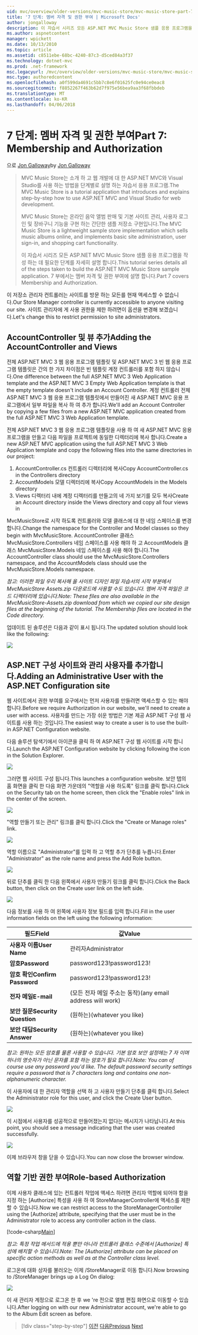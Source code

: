 ```yaml
---
uid: mvc/overview/older-versions/mvc-music-store/mvc-music-store-part-7
title: '7 단계: 멤버 자격 및 권한 부여 | Microsoft Docs'
author: jongalloway
description: 이 자습서 시리즈 모든 ASP.NET MVC Music Store 샘플 응용 프로그램을 작성 하는 데 필요한 단계를 자세히 설명 합니다. 7 부에서는 멤버 자격 및 권한 부여에 설명 합니다.
ms.author: aspnetcontent
manager: wpickett
ms.date: 10/13/2010
ms.topic: article
ms.assetid: c8511ebe-68bc-4240-87c3-d5ced84a3f37
ms.technology: dotnet-mvc
ms.prod: .net-framework
msc.legacyurl: /mvc/overview/older-versions/mvc-music-store/mvc-music-store-part-7
msc.type: authoredcontent
ms.openlocfilehash: a0f599da4691c5bb7c8e6f01625fc0e94ce0eac8
ms.sourcegitcommit: f8852267f463b62d7f975e56bea9aa3f68fbbdeb
ms.translationtype: MT
ms.contentlocale: ko-KR
ms.lasthandoff: 04/06/2018
---
```

<a name="part-7-membership-and-authorization"></a><span data-ttu-id="170d7-104">7 단계: 멤버 자격 및 권한 부여</span><span class="sxs-lookup"><span data-stu-id="170d7-104">Part 7: Membership and Authorization</span></span>
====================
<span data-ttu-id="170d7-105">으로 [Jon Galloway](https://github.com/jongalloway)</span><span class="sxs-lookup"><span data-stu-id="170d7-105">by [Jon Galloway](https://github.com/jongalloway)</span></span>

> <span data-ttu-id="170d7-106">MVC Music Store는 소개 하 고 웹 개발에 대 한 ASP.NET MVC와 Visual Studio를 사용 하는 방법을 단계별로 설명 하는 자습서 응용 프로그램.</span><span class="sxs-lookup"><span data-stu-id="170d7-106">The MVC Music Store is a tutorial application that introduces and explains step-by-step how to use ASP.NET MVC and Visual Studio for web development.</span></span>  
>   
> <span data-ttu-id="170d7-107">MVC Music Store는 온라인 음악 앨범 판매 및 기본 사이트 관리, 사용자 로그인 및 장바구니 기능을 구현 하는 간단한 샘플 저장소 구현입니다.</span><span class="sxs-lookup"><span data-stu-id="170d7-107">The MVC Music Store is a lightweight sample store implementation which sells music albums online, and implements basic site administration, user sign-in, and shopping cart functionality.</span></span>  
>   
> <span data-ttu-id="170d7-108">이 자습서 시리즈 모든 ASP.NET MVC Music Store 샘플 응용 프로그램을 작성 하는 데 필요한 단계를 자세히 설명 합니다.</span><span class="sxs-lookup"><span data-stu-id="170d7-108">This tutorial series details all of the steps taken to build the ASP.NET MVC Music Store sample application.</span></span> <span data-ttu-id="170d7-109">7 부에서는 멤버 자격 및 권한 부여에 설명 합니다.</span><span class="sxs-lookup"><span data-stu-id="170d7-109">Part 7 covers Membership and Authorization.</span></span>


<span data-ttu-id="170d7-110">이 저장소 관리자 컨트롤러는 사이트를 방문 하는 모든를 현재 액세스할 수 없습니다.</span><span class="sxs-lookup"><span data-stu-id="170d7-110">Our Store Manager controller is currently accessible to anyone visiting our site.</span></span> <span data-ttu-id="170d7-111">사이트 관리자에 게 사용 권한을 제한 하려면이 옵션을 변경해 보겠습니다.</span><span class="sxs-lookup"><span data-stu-id="170d7-111">Let's change this to restrict permission to site administrators.</span></span>

## <a name="adding-the-accountcontroller-and-views"></a><span data-ttu-id="170d7-112">AccountController 및 뷰 추가</span><span class="sxs-lookup"><span data-stu-id="170d7-112">Adding the AccountController and Views</span></span>

<span data-ttu-id="170d7-113">전체 ASP.NET MVC 3 웹 응용 프로그램 템플릿 및 ASP.NET MVC 3 빈 웹 응용 프로그램 템플릿은 간의 한 가지 차이점은 빈 템플릿 계정 컨트롤러를 포함 하지 않습니다.</span><span class="sxs-lookup"><span data-stu-id="170d7-113">One difference between the full ASP.NET MVC 3 Web Application template and the ASP.NET MVC 3 Empty Web Application template is that the empty template doesn't include an Account Controller.</span></span> <span data-ttu-id="170d7-114">계정 컨트롤러 전체 ASP.NET MVC 3 웹 응용 프로그램 템플릿에서 만들어진 새 ASP.NET MVC 응용 프로그램에서 일부 파일을 복사 하 여 추가 합니다.</span><span class="sxs-lookup"><span data-stu-id="170d7-114">We'll add an Account Controller by copying a few files from a new ASP.NET MVC application created from the full ASP.NET MVC 3 Web Application template.</span></span>

<span data-ttu-id="170d7-115">전체 ASP.NET MVC 3 웹 응용 프로그램 템플릿을 사용 하 여 새 ASP.NET MVC 응용 프로그램을 만들고 다음 파일을 프로젝트에 동일한 디렉터리에 복사 합니다.</span><span class="sxs-lookup"><span data-stu-id="170d7-115">Create a new ASP.NET MVC application using the full ASP.NET MVC 3 Web Application template and copy the following files into the same directories in our project:</span></span>

1. <span data-ttu-id="170d7-116">AccountController.cs 컨트롤러 디렉터리에 복사</span><span class="sxs-lookup"><span data-stu-id="170d7-116">Copy AccountController.cs in the Controllers directory</span></span>
2. <span data-ttu-id="170d7-117">AccountModels 모델 디렉터리에 복사</span><span class="sxs-lookup"><span data-stu-id="170d7-117">Copy AccountModels in the Models directory</span></span>
3. <span data-ttu-id="170d7-118">Views 디렉터리 내에 계정 디렉터리를 만들고의 네 가지 보기를 모두 복사</span><span class="sxs-lookup"><span data-stu-id="170d7-118">Create an Account directory inside the Views directory and copy all four views in</span></span>

<span data-ttu-id="170d7-119">MvcMusicStore로 시작 하도록 컨트롤러와 모델 클래스에 대 한 네임 스페이스를 변경 합니다.</span><span class="sxs-lookup"><span data-stu-id="170d7-119">Change the namespace for the Controller and Model classes so they begin with MvcMusicStore.</span></span> <span data-ttu-id="170d7-120">AccountController 클래스 MvcMusicStore.Controllers 네임 스페이스를 사용 해야 하 고 AccountModels 클래스 MvcMusicStore.Models 네임 스페이스를 사용 해야 합니다.</span><span class="sxs-lookup"><span data-stu-id="170d7-120">The AccountController class should use the MvcMusicStore.Controllers namespace, and the AccountModels class should use the MvcMusicStore.Models namespace.</span></span>

<span data-ttu-id="170d7-121">*참고: 이러한 파일 우리 복사해 올 사이트 디자인 파일 자습서의 시작 부분에서 MvcMusicStore Assets.zip 다운로드에 사용할 수도 있습니다. 멤버 자격 파일은 코드 디렉터리에 있습니다.*</span><span class="sxs-lookup"><span data-stu-id="170d7-121">*Note: These files are also available in the MvcMusicStore-Assets.zip download from which we copied our site design files at the beginning of the tutorial. The Membership files are located in the Code directory.*</span></span>

<span data-ttu-id="170d7-122">업데이트 된 솔루션은 다음과 같이 표시 됩니다.</span><span class="sxs-lookup"><span data-stu-id="170d7-122">The updated solution should look like the following:</span></span>

![](mvc-music-store-part-7/_static/image1.png)

## <a name="adding-an-administrative-user-with-the-aspnet-configuration-site"></a><span data-ttu-id="170d7-123">ASP.NET 구성 사이트와 관리 사용자를 추가합니다.</span><span class="sxs-lookup"><span data-stu-id="170d7-123">Adding an Administrative User with the ASP.NET Configuration site</span></span>

<span data-ttu-id="170d7-124">웹 사이트에서 권한 부여를 요구에서는 먼저 사용자를 만들려면 액세스할 수 있는 해야 합니다.</span><span class="sxs-lookup"><span data-stu-id="170d7-124">Before we require Authorization in our website, we'll need to create a user with access.</span></span> <span data-ttu-id="170d7-125">사용자를 만드는 가장 쉬운 방법은 기본 제공 ASP.NET 구성 웹 사이트를 사용 하는 것입니다.</span><span class="sxs-lookup"><span data-stu-id="170d7-125">The easiest way to create a user is to use the built-in ASP.NET Configuration website.</span></span>

<span data-ttu-id="170d7-126">다음 솔루션 탐색기에서 아이콘을 클릭 하 여 ASP.NET 구성 웹 사이트를 시작 합니다.</span><span class="sxs-lookup"><span data-stu-id="170d7-126">Launch the ASP.NET Configuration website by clicking following the icon in the Solution Explorer.</span></span>

![](mvc-music-store-part-7/_static/image2.png)

<span data-ttu-id="170d7-127">그러면 웹 사이트 구성 됩니다.</span><span class="sxs-lookup"><span data-stu-id="170d7-127">This launches a configuration website.</span></span> <span data-ttu-id="170d7-128">보안 탭의 홈 화면을 클릭 한 다음 화면 가운데의 "역할을 사용 하도록" 링크를 클릭 합니다.</span><span class="sxs-lookup"><span data-stu-id="170d7-128">Click on the Security tab on the home screen, then click the "Enable roles" link in the center of the screen.</span></span>

![](mvc-music-store-part-7/_static/image3.png)

<span data-ttu-id="170d7-129">"역할 만들기 또는 관리" 링크를 클릭 합니다.</span><span class="sxs-lookup"><span data-stu-id="170d7-129">Click the "Create or Manage roles" link.</span></span>

![](mvc-music-store-part-7/_static/image4.png)

<span data-ttu-id="170d7-130">역할 이름으로 "Administrator"를 입력 하 고 역할 추가 단추를 누릅니다.</span><span class="sxs-lookup"><span data-stu-id="170d7-130">Enter "Administrator" as the role name and press the Add Role button.</span></span>

![](mvc-music-store-part-7/_static/image5.png)

<span data-ttu-id="170d7-131">뒤로 단추를 클릭 한 다음 왼쪽에서 사용자 만들기 링크를 클릭 합니다.</span><span class="sxs-lookup"><span data-stu-id="170d7-131">Click the Back button, then click on the Create user link on the left side.</span></span>

![](mvc-music-store-part-7/_static/image6.png)

<span data-ttu-id="170d7-132">다음 정보를 사용 하 여 왼쪽에 사용자 정보 필드를 입력 합니다.</span><span class="sxs-lookup"><span data-stu-id="170d7-132">Fill in the user information fields on the left using the following information:</span></span>

| <span data-ttu-id="170d7-133">**필드**</span><span class="sxs-lookup"><span data-stu-id="170d7-133">**Field**</span></span> | <span data-ttu-id="170d7-134">**값**</span><span class="sxs-lookup"><span data-stu-id="170d7-134">**Value**</span></span> |
| --- | --- |
| <span data-ttu-id="170d7-135">**사용자 이름**</span><span class="sxs-lookup"><span data-stu-id="170d7-135">**User Name**</span></span> | <span data-ttu-id="170d7-136">관리자</span><span class="sxs-lookup"><span data-stu-id="170d7-136">Administrator</span></span> |
| <span data-ttu-id="170d7-137">**암호**</span><span class="sxs-lookup"><span data-stu-id="170d7-137">**Password**</span></span> | <span data-ttu-id="170d7-138">password123!</span><span class="sxs-lookup"><span data-stu-id="170d7-138">password123!</span></span> |
| <span data-ttu-id="170d7-139">**암호 확인**</span><span class="sxs-lookup"><span data-stu-id="170d7-139">**Confirm Password**</span></span> | <span data-ttu-id="170d7-140">password123!</span><span class="sxs-lookup"><span data-stu-id="170d7-140">password123!</span></span> |
| <span data-ttu-id="170d7-141">**전자 메일**</span><span class="sxs-lookup"><span data-stu-id="170d7-141">**E-mail**</span></span> | <span data-ttu-id="170d7-142">(모든 전자 메일 주소는 동작)</span><span class="sxs-lookup"><span data-stu-id="170d7-142">(any email address will work)</span></span> |
| <span data-ttu-id="170d7-143">**보안 질문**</span><span class="sxs-lookup"><span data-stu-id="170d7-143">**Security Question**</span></span> | <span data-ttu-id="170d7-144">(원하는)</span><span class="sxs-lookup"><span data-stu-id="170d7-144">(whatever you like)</span></span> |
| <span data-ttu-id="170d7-145">**보안 대답**</span><span class="sxs-lookup"><span data-stu-id="170d7-145">**Security Answer**</span></span> | <span data-ttu-id="170d7-146">(원하는)</span><span class="sxs-lookup"><span data-stu-id="170d7-146">(whatever you like)</span></span> |

<span data-ttu-id="170d7-147">*참고: 원하는 모든 암호를 물론 사용할 수 있습니다. 기본 암호 보안 설정에는 7 자 이며 하나의 영숫자가 아닌 문자를 포함 하는 암호가 필요 합니다.*</span><span class="sxs-lookup"><span data-stu-id="170d7-147">*Note: You can of course use any password you'd like. The default password security settings require a password that is 7 characters long and contains one non-alphanumeric character.*</span></span>

<span data-ttu-id="170d7-148">이 사용자에 대 한 관리자 역할을 선택 하 고 사용자 만들기 단추를 클릭 합니다.</span><span class="sxs-lookup"><span data-stu-id="170d7-148">Select the Administrator role for this user, and click the Create User button.</span></span>

![](mvc-music-store-part-7/_static/image7.png)

<span data-ttu-id="170d7-149">이 시점에서 사용자를 성공적으로 만들어졌는지 없다는 메시지가 나타납니다.</span><span class="sxs-lookup"><span data-stu-id="170d7-149">At this point, you should see a message indicating that the user was created successfully.</span></span>

![](mvc-music-store-part-7/_static/image8.png)

<span data-ttu-id="170d7-150">이제 브라우저 창을 닫을 수 있습니다.</span><span class="sxs-lookup"><span data-stu-id="170d7-150">You can now close the browser window.</span></span>

## <a name="role-based-authorization"></a><span data-ttu-id="170d7-151">역할 기반 권한 부여</span><span class="sxs-lookup"><span data-stu-id="170d7-151">Role-based Authorization</span></span>

<span data-ttu-id="170d7-152">이제 사용자 클래스에 있는 컨트롤러 작업에 액세스 하려면 관리자 역할에 되어야 함을 지정 하는 [Authorize] 특성을 사용 하 여 StoreManagerController에 액세스를 제한할 수 있습니다.</span><span class="sxs-lookup"><span data-stu-id="170d7-152">Now we can restrict access to the StoreManagerController using the [Authorize] attribute, specifying that the user must be in the Administrator role to access any controller action in the class.</span></span>

[!code-csharp[Main](mvc-music-store-part-7/samples/sample1.cs)]

<span data-ttu-id="170d7-153">*참고: 특정 작업 메서드에 적용 뿐만 아니라 컨트롤러 클래스 수준에서 [Authorize] 특성에 배치할 수 있습니다.*</span><span class="sxs-lookup"><span data-stu-id="170d7-153">*Note: The [Authorize] attribute can be placed on specific action methods as well as at the Controller class level.*</span></span>

<span data-ttu-id="170d7-154">로그온에 대화 상자를 불러오는 이제 /StoreManager로 이동 합니다.</span><span class="sxs-lookup"><span data-stu-id="170d7-154">Now browsing to /StoreManager brings up a Log On dialog:</span></span>

![](mvc-music-store-part-7/_static/image9.png)

<span data-ttu-id="170d7-155">이 새 관리자 계정으로 로그온 한 후 we 're 전으로 앨범 편집 화면으로 이동할 수 있습니다.</span><span class="sxs-lookup"><span data-stu-id="170d7-155">After logging on with our new Administrator account, we're able to go to the Album Edit screen as before.</span></span>

> [!div class="step-by-step"]
> <span data-ttu-id="170d7-156">[이전](mvc-music-store-part-6.md)
> [다음](mvc-music-store-part-8.md)</span><span class="sxs-lookup"><span data-stu-id="170d7-156">[Previous](mvc-music-store-part-6.md)
[Next](mvc-music-store-part-8.md)</span></span>
